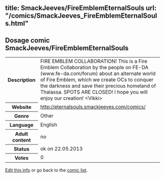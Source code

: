 title: SmackJeeves/FireEmblemEternalSouls
url: "/comics/SmackJeeves_FireEmblemEternalSouls.html"
---
Dosage comic SmackJeeves/FireEmblemEternalSouls
-----------------------------------------

<p id="msg"></p>
<script type="text/javascript">
if (window.location.search === '?edit_info_mail=sent_ok') {
  var elem = document.getElementById("msg");
  elem.innerHTML = 'Edited information sucessfully sent for review, which is usually done daily. Thanks!';
  elem.className = 'ok';
}
</script>
<table class="comicinfo">
<tr>
<th>Description</th><td>FIRE EMBLEM COLLABORATION! This is a Fire Emblem Collaboration by the people on FE-DA (www.fe-da.com/forum) about an alternate world of Fire Emblem, which we create OCs to conquer the darkness and save their precious homeland of Thalassa. SPOTS ARE CLOSED! I hope you will enjoy our creation! &lt;Vikki&gt;</td>
</tr>
<tr>
<th>Website</th><td><a href="http://eternalsouls.smackjeeves.com/comics/">http://eternalsouls.smackjeeves.com/comics/</a></td>
</tr>
<tr>
<th>Genre</th><td>Other</td>
</tr>
<tr>
<th>Language</th><td>English</td>
</tr>
<tr>
<th>Adult content</th><td>no</td>
</tr>
<tr>
<th>Status</th><td>ok on 22.05.2013</td>
</tr>
<tr>
<th>Votes</th><td>0</td>
</tr>
</table>

[Edit this info](SmackJeeves_FireEmblemEternalSouls_edit.html) or go back to the [comic list](../comic-index.html).
